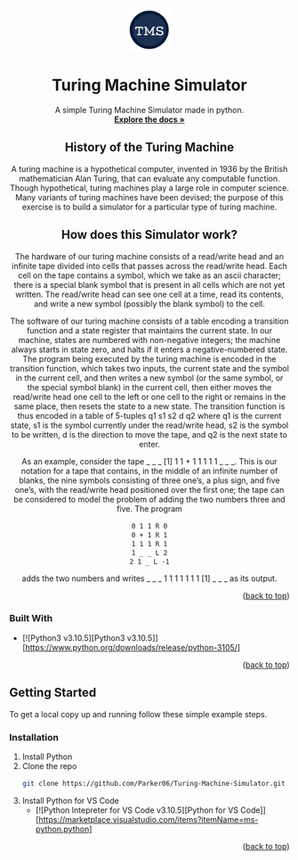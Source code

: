 <a name="readme-top"></a>

<!-- PROJECT LOGO -->
<br />
<div align="center">
  <a href="https://github.com/Parker06/Turing-Machine-Simulator">
    <img src="images/logo.png" alt="Logo" width="80" height="80">
  </a>

  <h1 align="center">Turing Machine Simulator</h1>

  <p align="center">
    A simple Turing Machine Simulator made in python.
    <br />
    <a href="https://github.com/Parker06/Turing-Machine-Simulator"><strong>Explore the docs »</strong></a>
    <br />
  </p>
  
  <h2 align="center"> History of the Turing Machine </h2>
  
  <p>
    A turing machine is a hypothetical computer, invented in 1936 by the British mathematician Alan Turing, that can evaluate any computable function. Though hypothetical, turing machines play a large role in computer science. Many variants of turing machines have been devised; the purpose of this exercise is to build a simulator for a particular type of turing machine.
  </p>
  
  <h2 align="center"> How does this Simulator work? </h2>
  
  <p>
  The hardware of our turing machine consists of a read/write head and an infinite tape divided into cells that passes across the read/write head. Each cell on the tape contains a symbol, which we take as an ascii character; there is a special blank symbol that is present in all cells which are not yet written. The read/write head can see one cell at a time, read its contents, and write a new symbol (possibly the blank symbol) to the cell.

The software of our turing machine consists of a table encoding a transition function and a state register that maintains the current state. In our machine, states are numbered with non-negative integers; the machine always starts in state zero, and halts if it enters a negative-numbered state. The program being executed by the turing machine is encoded in the transition function, which takes two inputs, the current state and the symbol in the current cell, and then writes a new symbol (or the same symbol, or the special symbol blank) in the current cell, then either moves the read/write head one cell to the left or one cell to the right or remains in the same place, then resets the state to a new state. The transition function is thus encoded in a table of 5-tuples q1 s1 s2 d q2 where q1 is the current state, s1 is the symbol currently under the read/write head, s2 is the symbol to be written, d is the direction to move the tape, and q2 is the next state to enter.

As an example, consider the tape _ _ _ [1] 1 1 + 1 1 1 1 1 _ _ _. This is our notation for a tape that contains, in the middle of an infinite number of blanks, the nine symbols consisting of three one’s, a plus sign, and five one’s, with the read/write head positioned over the first one; the tape can be considered to model the problem of adding the two numbers three and five. The program

    0 1 1 R 0
    0 + 1 R 1
    1 1 1 R 1
    1 _ _ L 2
    2 1 _ L -1

adds the two numbers and writes _ _ _ 1 1 1 1 1 1 1 [1] _ _ _ as its output.
  </p>
</div>

<p align="right">(<a href="#readme-top">back to top</a>)</p>


### Built With

* [![Python3 v3.10.5][Python3 v3.10.5]][https://www.python.org/downloads/release/python-3105/]


<p align="right">(<a href="#readme-top">back to top</a>)</p>



<!-- GETTING STARTED -->
## Getting Started

To get a local copy up and running follow these simple example steps.


### Installation

1. Install Python
2. Clone the repo
   ```sh
   git clone https://github.com/Parker06/Turing-Machine-Simulator.git
   ```
3. Install Python for VS Code
    * [![Python Intepreter for VS Code v3.10.5][Python for VS Code]][https://marketplace.visualstudio.com/items?itemName=ms-python.python]


<p align="right">(<a href="#readme-top">back to top</a>)</p>
